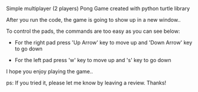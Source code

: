 Simple multiplayer (2 players) Pong Game created with python turtle library

After you run the code, the game is going to show up in a new window..

To control the pads, the commands are too easy as you can see below:

 - For the right pad press 'Up Arrow' key to move up and 'Down Arrow' key to go down

 - For the left pad press 'w' key to move up and 's' key to go down

I hope you enjoy playing the game..

ps: If you tried it, please let me know by leaving a review.
    Thanks!